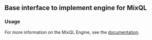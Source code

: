 ## Base interface to implement engine for MixQL

### Usage

For more information on the MixQL Engine, see the
[documentation](https://mixql.org/mixql-engine/v0.1.0/index.html).

